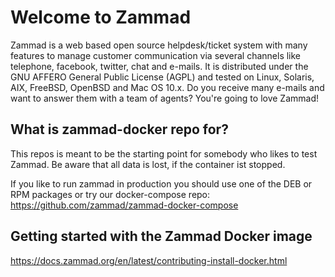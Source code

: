 Welcome to Zammad
=================

Zammad is a web based open source helpdesk/ticket system with many features
to manage customer communication via several channels like telephone, facebook,
twitter, chat and e-mails. It is distributed under the GNU AFFERO General Public
 License (AGPL) and tested on Linux, Solaris, AIX, FreeBSD, OpenBSD and Mac OS
10.x. Do you receive many e-mails and want to answer them with a team of agents?
You're going to love Zammad!

What is zammad-docker repo for?
-------------------------------

This repos is meant to be the starting point for somebody who likes to test Zammad. 
Be aware that all data is lost, if the container ist stopped.

If you like to run zammad in production you should use one of the DEB or RPM packages or 
try our docker-compose repo: https://github.com/zammad/zammad-docker-compose

Getting started with the Zammad Docker image
--------------------------------------------

https://docs.zammad.org/en/latest/contributing-install-docker.html
